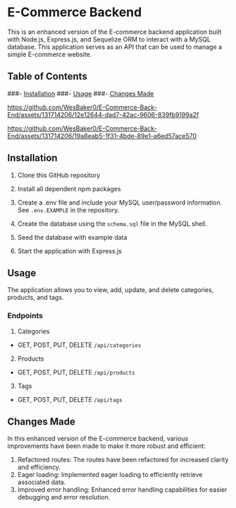 # E-Commerce Backend

This is an enhanced version of the E-commerce backend application built with Node.js, Express.js, and Sequelize ORM to interact with a MySQL database. This application serves as an API that can be used to manage a simple E-commerce website.

## Table of Contents
###- [Installation](#installation)
###- [Usage](#usage)
###- [Changes Made](#changes-made)

https://github.com/WesBaker0/E-Commerce-Back-End/assets/131714206/12e12644-dad7-42ac-9606-839fb9199a2f

https://github.com/WesBaker0/E-Commerce-Back-End/assets/131714206/19a8eab5-1f31-4bde-89e1-a6ed57ace570



## Installation

1. Clone this GitHub repository

2. Install all dependent npm packages

3. Create a .env file and include your MySQL user/password information. See `.env.EXAMPLE` in the repository.

4. Create the database using the `schema.sql` file in the MySQL shell.

5. Seed the database with example data
 
6. Start the application with Express.js



## Usage

The application allows you to view, add, update, and delete categories, products, and tags.

### Endpoints

1. Categories
- GET, POST, PUT, DELETE `/api/categories`
2. Products
- GET, POST, PUT, DELETE `/api/products`
3. Tags
- GET, POST, PUT, DELETE `/api/tags`



## Changes Made

In this enhanced version of the E-commerce backend, various improvements have been made to make it more robust and efficient:

1. Refactored routes: The routes have been refactored for increased clarity and efficiency.
2. Eager loading: Implemented eager loading to efficiently retrieve associated data.
3. Improved error handling: Enhanced error handling capabilities for easier debugging and error resolution.
